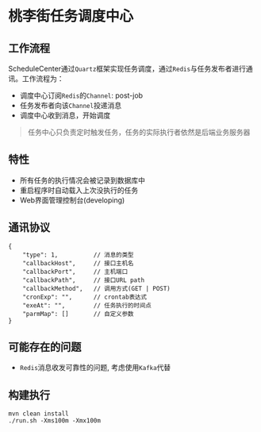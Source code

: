 # 桃李街任务调度中心

## 工作流程
ScheduleCenter通过`Quartz`框架实现任务调度，通过`Redis`与任务发布者进行通讯。工作流程为：
- 调度中心订阅`Redis`的`Channel`: post-job
- 任务发布者向该`Channel`投递消息
- 调度中心收到消息，开始调度
> 任务中心只负责定时触发任务，任务的实际执行者依然是后端业务服务器

## 特性
- 所有任务的执行情况会被记录到数据库中
- 重启程序时自动载入上次没执行的任务
- Web界面管理控制台(developing)

## 通讯协议
```
{
	"type": 1,          // 消息的类型
	"callbackHost",     // 接口主机名
	"callbackPort",     // 主机端口
	"callbackPath",     // 接口URL path
	"callbackMethod",   // 调用方式(GET | POST)
	"cronExp": "",      // crontab表达式
	"exeAt": "",        // 任务执行的时间点
	"parmMap": []       // 自定义参数
}
```

## 可能存在的问题
- `Redis`消息收发可靠性的问题, 考虑使用`Kafka`代替

## 构建执行
```
mvn clean install
./run.sh -Xms100m -Xmx100m
```
